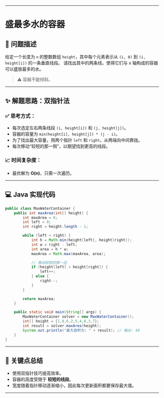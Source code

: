 ------

# 盛最多水的容器

## 🧠 问题描述

给定一个长度为 `n` 的整数数组 `height`，其中每个元素表示从 `(i, 0)` 到 `(i, height[i])` 的一条垂直线段。
 请找出其中的两条线，使得它们与 x 轴构成的容器可以盛放最多的水。

> ⚠️ 容器不能倾斜。

------

## ✨ 解题思路：双指针法

### ✅ 思考方式：

- 每次选定左右两条线段 `(i, height[i])` 和 `(j, height[j])`。
- 容器的容量为 `min(height[i], height[j]) * (j - i)`。
- 为了找出最大容量，用两个指针 `left` 和 `right`，从两端向中间靠拢。
- 每次移动“较短的那一侧”，以期望找到更高的线段。

### 📈 时间复杂度：

- 最优解为 **O(n)**，只需一次遍历。

------

## 💻 Java 实现代码

```java
public class MaxWaterContainer {
    public int maxArea(int[] height) {
        int maxArea = 0;
        int left = 0;
        int right = height.length - 1;

        while (left < right) {
            int h = Math.min(height[left], height[right]);
            int w = right - left;
            int area = h * w;
            maxArea = Math.max(maxArea, area);

            // 移动较短的那一边
            if (height[left] < height[right]) {
                left++;
            } else {
                right--;
            }
        }

        return maxArea;
    }

    public static void main(String[] args) {
        MaxWaterContainer solver = new MaxWaterContainer();
        int[] height = {1,8,6,2,5,4,8,3,7};
        int result = solver.maxArea(height);
        System.out.println("最大容积为: " + result); // 输出: 49
    }
}
```

------

## 🧩 关键点总结

- 使用双指针技巧提高效率。
- 容器的高度受限于 **较短的线段**。
- 宽度随着指针移动逐渐缩小，因此每次更新面积都要保存最大值。

------

